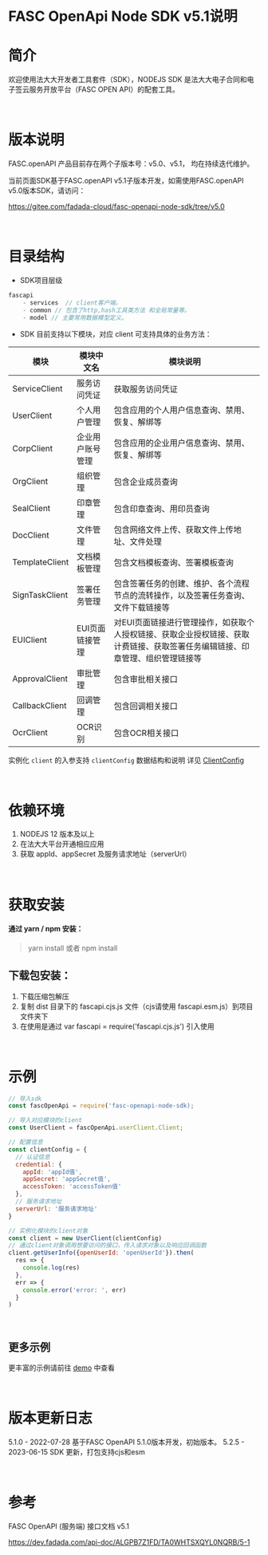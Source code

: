 # FASC OpenApi Node SDK v5.1说明

# 简介

欢迎使用法大大开发者工具套件（SDK），NODEJS SDK 是法大大电子合同和电子签云服务开放平台（FASC OPEN API）的配套工具。

<br />

# 版本说明

FASC.openAPI 产品目前存在两个子版本号：v5.0、v5.1， 均在持续迭代维护。 

当前页面SDK基于FASC.openAPI v5.1子版本开发，如需使用FASC.openAPI v5.0版本SDK，请访问： 

https://gitee.com/fadada-cloud/fasc-openapi-node-sdk/tree/v5.0

<br />

# 目录结构
- SDK项目层级     
```js
fascapi
	- services  // client客户端。
	- common // 包含了http,hash工具类方法 和全局常量等。
	- model // 主要常用数据模型定义。
```

- SDK 目前支持以下模块，对应 client 可支持具体的业务方法：

| 模块           | 模块中文名       | 模块说明                                                             |
| -------------- | ---------------- |------------------------------------------------------------------|
| ServiceClient  | 服务访问凭证     | 获取服务访问凭证                                                         |
| UserClient     | 个人用户管理     | 包含应用的个人用户信息查询、禁用、恢复、解绑等                                          |
| CorpClient     | 企业用户账号管理 | 包含应用的企业用户信息查询、禁用、恢复、解绑等                                          |
| OrgClient      | 组织管理         | 包含企业成员查询                                                         |
| SealClient     | 印章管理         | 包含印章查询、用印员查询                                                     |
| DocClient      | 文件管理         | 包含网络文件上传、获取文件上传地址、文件处理                                           |
| TemplateClient | 文档模板管理     | 包含文档模板查询、签署模板查询                                                  |
| SignTaskClient | 签署任务管理     | 包含签署任务的创建、维护、各个流程节点的流转操作，以及签署任务查询、文件下载链接等                        |
| EUIClient      | EUI页面链接管理  | 对EUI页面链接进行管理操作，如获取个人授权链接、获取企业授权链接、获取计费链接、获取签署任务编辑链接、印章管理、组织管理链接等 |
| ApprovalClient      | 审批管理         | 包含审批相关接口                                                         |
| CallbackClient      | 回调管理         | 包含回调相关接口                                                         |
| OcrClient      | OCR识别         | 包含OCR相关接口                                                         |

实例化 `client` 的入参支持 `clientConfig` 数据结构和说明 详见 [ClientConfig](https://gitee.com/fadada-cloud/fasc-openapi-node-sdk/blob/master/src/common/interface.ts)

<br />

# 依赖环境

1. NODEJS 12 版本及以上
2. 在法大大平台开通相应应用
3. 获取 appId、appSecret 及服务请求地址（serverUrl） 

<br />

# 获取安装

#### 通过 yarn / npm 安装：

>  yarn install 或者 npm install

## 下载包安装：

1. 下载压缩包解压
2. 复制 dist 目录下的 fascapi.cjs.js 文件（cjs请使用 fascapi.esm.js）到项目文件夹下
3. 在使用是通过 var fascapi = require('fascapi.cjs.js') 引入使用

<br/>

# 示例

```js
// 导入sdk
const fascOpenApi = require('fasc-openapi-node-sdk);

// 导入对应模块的client
const UserClient = fascOpenApi.userClient.Client;

// 配置信息
const clientConfig = {
  // 认证信息
  credential: {
    appId: 'appId值',
    appSecret: 'appSecret值',
    accessToken: 'accessToken值'
  },
  // 服务请求地址
  serverUrl: '服务请求地址'
}

// 实例化模块的client对象
const client = new UserClient(clientConfig)
// 通过client对象调用想要访问的接口，传入请求对象以及响应回调函数
client.getUserInfo({openUserId: 'openUserId'}).then(
  res => {
    console.log(res)
  },
  err => {
    console.error('error: ', err)
  }
)

```
<br />

## 更多示例

更丰富的示例请前往 [demo](https://gitee.com/fadada-cloud/fasc-openapi-node-sdk-demo/master) 中查看

<br />

# 版本更新日志

5.1.0 - 2022-07-28   基于FASC OpenAPI 5.1.0版本开发，初始版本。
5.2.5 - 2023-06-15   SDK 更新，打包支持cjs和esm

<br />

# 参考

FASC OpenAPI (服务端) 接口文档 v5.1

https://dev.fadada.com/api-doc/ALGPB7Z1FD/TA0WHTSXQYL0NQRB/5-1